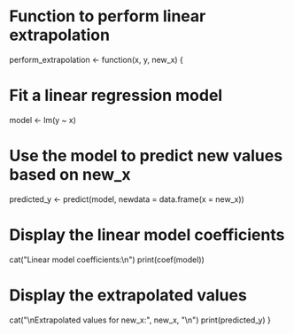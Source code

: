 # Function to perform linear extrapolation
perform_extrapolation <- function(x, y, new_x) {
  # Fit a linear regression model
  model <- lm(y ~ x)
  
  # Use the model to predict new values based on new_x
  predicted_y <- predict(model, newdata = data.frame(x = new_x))
  
  # Display the linear model coefficients
  cat("Linear model coefficients:\n")
  print(coef(model))
  
  # Display the extrapolated values
  cat("\nExtrapolated values for new_x:", new_x, "\n")
  print(predicted_y)
}

